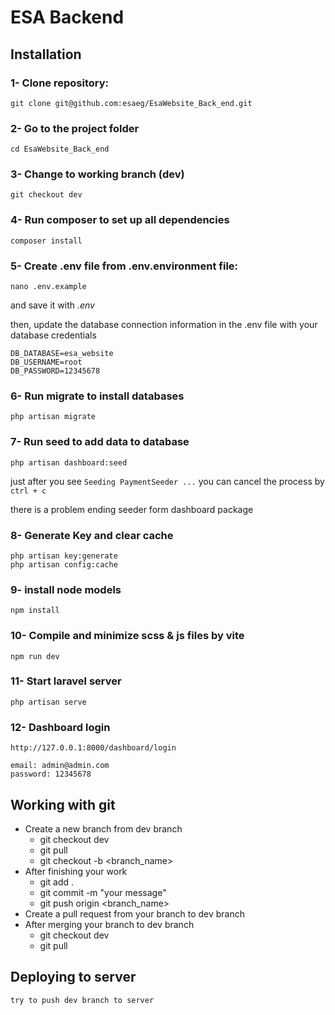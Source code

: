 # ESA Backend

## Installation

### 1- Clone repository:
    git clone git@github.com:esaeg/EsaWebsite_Back_end.git

### 2- Go to the project folder
    cd EsaWebsite_Back_end

### 3- Change to working branch (dev)
    git checkout dev

### 4- Run composer to set up all dependencies
    composer install

### 5- Create .env file from .env.environment file:
    nano .env.example
and save it with *.env*

then, update the database connection information in the .env file with your database credentials

    DB_DATABASE=esa_website
    DB_USERNAME=root
    DB_PASSWORD=12345678

### 6- Run migrate to install databases
    php artisan migrate

### 7- Run seed to add data to database
    php artisan dashboard:seed

just after you see `Seeding PaymentSeeder ...` you can cancel the process by `ctrl + c`

there is a problem ending seeder form dashboard package

### 8- Generate Key and clear cache
    php artisan key:generate
    php artisan config:cache

### 9- install node models
    npm install

### 10- Compile and minimize scss & js files by vite
    npm run dev

### 11- Start laravel server
    php artisan serve

### 12- Dashboard login
    http://127.0.0.1:8000/dashboard/login

    email: admin@admin.com
    password: 12345678

## Working with git
*   Create a new branch from dev branch
    *   git checkout dev
    *   git pull
    *   git checkout -b <branch_name>
*  After finishing your work
    *   git add .
    *   git commit -m "your message"
    *   git push origin <branch_name>
*  Create a pull request from your branch to dev branch
*  After merging your branch to dev branch
    *   git checkout dev
    *   git pull

## Deploying to server
    try to push dev branch to server